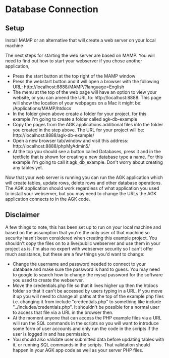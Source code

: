 # Database Connection

## Setup
Install MAMP or an alternative that will create a web server on your local machine

The next steps for starting the web server are based on MAMP. You will need to find out how to start your webserver if you chose another application, 

- Press the start button at the top right of the MAMP window
- Press the webstart button and it will open a browser with the following URL: http://localhost:8888/MAMP/?language=English
- The menu at the top of the web page will have an option to view your website, or you can amend the URL to: http://localhost:8888. This page will show the location of your webpages on a Mac it might be: /Applications/MAMP/htdocs
- In the folder given above create a folder for your project, for this example I'm going to create a folder called agk-db-example
- Copy the pages from the AGK applications additional files into the folder you created in the step above. The URL for your project will be: http://localhost:8888/agk-db-example/
- Open a new browser tab/window and visit this address: http://localhost:8888/phpMyAdmin5/
- At the top you should see a button called Databases, press it and in the textfield that is shown for creating a new database type a name. For this example I'm going to call it agk_db_example. Don't worry about creating any tables yet.

Now that your web server is running you can run the AGK application which will create tables, update rows, delete rows and other database operations. The AGK application should work regardless of what application you used to install your webserver, but you may need to change the URLs the AGK application connects to in the AGK code.

## Disclaimer
A few things to note, this has been set up to run on your local machine and based on the assumption that you're the only user of that machine so security hasn't been considered when creating this example project. You shouldn't copy the files on to a live/public webserver and use them in your project as is. I'm also no expert with webserver security so I can't offer much assistance, but these are a few things you'd want to change:

- Change the username and password needed to connect to your database and make sure the password is hard to guess. You may need to google to search how to change the mysql password for the software you used to create the webserver.
- Move the credentials.php file so that it lives higher up then the htdocs folder so that it can't be accessed by users typing in a URL. If you move it up you will need to change all paths at the top of the example php files i.e. changing it from include "credentials.php" to something like include "../includes/credentials.php". It shouldn't be possible for a normal user to access that file via a URL in the browser then.
- At the moment anyone that can access the PHP example files via a URL will run the SQL commands in the scripts so you will want to introduce some form of user accounts and only run the code in the scripts if the user is logged in and has permission.
- You should also validate user submitted data before updating tables with it, or running SQL commands in the scripts. That validation should happen in your AGK app code as well as your server PHP files.